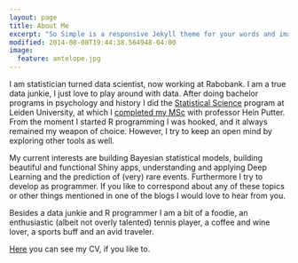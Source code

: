 ```yaml
---
layout: page
title: About Me
excerpt: "So Simple is a responsive Jekyll theme for your words and images."
modified: 2014-08-08T19:44:38.564948-04:00
image:
  feature: antelope.jpg
---
```


I am statistician turned data scientist, now working at Rabobank. I am a true data junkie, I just love to play around with data. After doing bachelor programs in psychology and history I did the [Statistical Science](http://en.mastersinleiden.nl/programmes/statistical-science-for-the-life-and-behavioural-sciences/en/introduction) program at Leiden University, at which I [completed my MSc](https://www.math.leidenuniv.nl/scripties/MasterThoen.pdf) with professor Hein Putter. From the moment I started R programming I was hooked, and it always remained my weapon of choice. However, I try to keep an open mind by exploring other tools as well. 

My current interests are building Bayesian statistical models, building beautiful and functional Shiny apps, understanding and applying Deep Learning and the prediction of (very) rare events. Furthermore I try to develop as programmer. If you like to correspond about any of these topics or other things mentioned in one of the blogs I would love to hear from you. 

Besides a data junkie and R programmer I am a bit of a foodie, an enthusiastic (albeit not overly talented) tennis player, a coffee and wine lover, a sports buff and an avid traveler.

[Here](/downloads/Edwin_Thoen_CV.pdf) you can see my CV, if you like to.